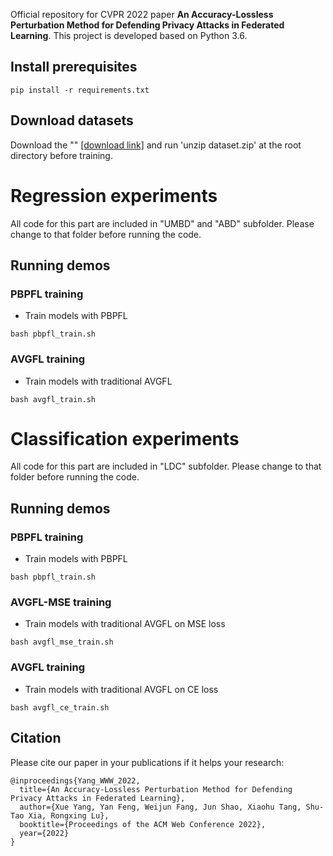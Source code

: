 
Official repository for CVPR 2022 paper **An Accuracy-Lossless Perturbation Method for Defending Privacy Attacks in Federated Learning**. 
This project is developed based on Python 3.6. 

## Install prerequisites
```
pip install -r requirements.txt
```

## Download datasets
Download the  "" [[download link]](https://drive.google.com/open?id=1vEyOsYi06-u2PF7vr-Hj4vzAqb7jX5h6) and run 'unzip dataset.zip' at the root directory before training.

# Regression experiments
All code for this part are included in "UMBD" and "ABD" subfolder. Please change to that folder before running the code.



## Running demos


### PBPFL training
* Train models with PBPFL

```
bash pbpfl_train.sh
```

### AVGFL training
* Train models with traditional AVGFL

```
bash avgfl_train.sh
```


# Classification experiments
All code for this part are included in "LDC" subfolder. Please change to that folder before running the code.


## Running demos

### PBPFL training
* Train models with PBPFL

```
bash pbpfl_train.sh
```

### AVGFL-MSE training
* Train models with traditional AVGFL on MSE loss

```
bash avgfl_mse_train.sh
```

### AVGFL training
* Train models with traditional AVGFL on CE loss

```
bash avgfl_ce_train.sh
```

## Citation
Please cite our paper in your publications if it helps your research:

```
@inproceedings{Yang_WWW_2022,
  title={An Accuracy-Lossless Perturbation Method for Defending Privacy Attacks in Federated Learning},
  author={Xue Yang, Yan Feng, Weijun Fang, Jun Shao, Xiaohu Tang, Shu-Tao Xia, Rongxing Lu},
  booktitle={Proceedings of the ACM Web Conference 2022},
  year={2022}
}
```



